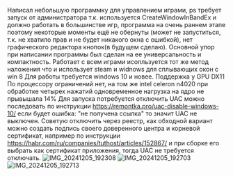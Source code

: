  Написал небольшую программку для управлением играми, ps требует запуск от администратора т.к. используется CreateWindowInBandEx и должно работать в большинстве игр, программа на очень раннем этапе поэтому некоторые моменты ещё не обернуты
 (может не запуститься, т.к. не хватило прав и не будет никакого окна с ошибкой), нет графического редактора кнопок(в будущем сделаю).
 Основной упор при написании программы был сделан на ее универсальность и компактность. Работает с всем играми исопльзуется тот же метод наложения что и использует steam и widnows для сплывающих окон с win 8
 Для работы требуется windows 10 и новее. 
 Поддержка у GPU DX11 
 По процессору ограничений нет, на том же intel celeron n4020 при обработке четырех нажатий одновременное нагрузка на ядро не прывышала 14%
 Для запуска потребуется отключить UAC можно последовать по инструкции https://remontka.pro/uac-disable-windows-10/ если будет ошибка: "не получена ссылка" то значит UAC не выключен. 
 Советую отключить через реестр, как обходной вариант можно создать подпись своего доверенного центра и корневой сертификат, например по инструкции https://habr.com/ru/companies/tuthost/articles/152867/ и при сборке его выбрать как сертификат приложения, тогда UAC
 не требуется отключать. 
![IMG_20241205_192308](https://github.com/user-attachments/assets/3c146342-e356-4f42-a17e-04b5a47d6879)
![IMG_20241205_192703](https://github.com/user-attachments/assets/6362e271-8eb7-49a5-afc4-5a8b5db82ecd)
![IMG_20241205_192713](https://github.com/user-attachments/assets/89790c24-d2c8-485f-bfb9-79172d77517f)
